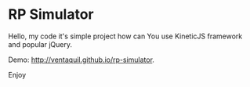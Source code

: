 # RP Simulator

Hello, my code it's simple project how can You use KineticJS framework and popular jQuery.

Demo: http://ventaquil.github.io/rp-simulator.

Enjoy
